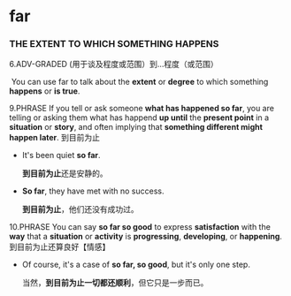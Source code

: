 # far

### THE EXTENT TO WHICH SOMETHING HAPPENS

6.ADV-GRADED (用于谈及程度或范围）到...程度（或范围）

​	You can use far to talk about the **extent** or **degree** to which something **happens** or **is true**.



9.PHRASE If you tell or ask someone **what has happened so far**, you are telling or asking them what has happend **up until** the **present point** in a **situation** or **story**, and often implying that **something different might happen later**. 到目前为止

- It's been quiet **so far**.

  **到目前为止**还是安静的。

- **So far**, they have met with no success.

  **到目前为止**，他们还没有成功过。

10.PHRASE You can say **so far so good** to express **satisfaction** with the **way** that a **situation** or **activity** is **progressing**, **developing**, or **happening**. 到目前为止还算良好【情感】

- Of course, it's a case of **so far, so good**, but it's only one step.

  当然，**到目前为止一切都还顺利**，但它只是一步而已。